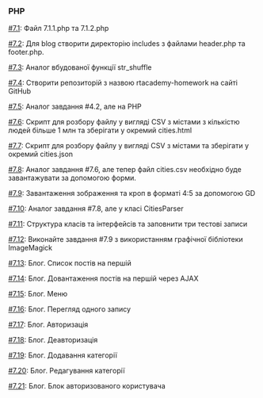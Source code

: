 ### PHP

[\#7.1](./01): Файл 7.1.1.php та 7.1.2.php

[\#7.2](./02): Для blog створити директорію includes з файлами header.php та footer.php.

[\#7.3](./03): Аналог вбудованої функції str_shuffle

[\#7.4](./04): Створити репозиторій з назвою rtacademy-homework на сайті GitHub

[\#7.5](./05): Аналог завдання #4.2, але на PHP

[\#7.6](./06): Скрипт для розбору файлу у вигляді CSV з містами з кількістю людей більше 1 млн та зберігати у окремий cities.html

[\#7.7](./07): Скрипт для розбору файлу у вигляді CSV з містами та зберігати у окремий cities.json

[\#7.8](./08): Аналог завдання #7.6, але тепер файл cities.csv необхідно буде завантажувати за допомогою форми.

[\#7.9](./09): Завантаження зображення та кроп в форматі 4:5 за допомогою GD

[\#7.10](./10): Аналог завдання #7.8, але у класі CitiesParser

[\#7.11](./11): Структура класів та інтерфейсів та заповнити три тестові записи

[\#7.12](./12): Виконайте завдання #7.9 з використанням графічної бібліотеки ImageMagick

[\#7.13](./13): Блог. Список постів на першій

[\#7.14](./14): Блог. Довантаження постів на першій через AJAX

[\#7.15](./15): Блог. Меню

[\#7.16](./16): Блог. Перегляд одного запису

[\#7.17](./17): Блог. Авторизація

[\#7.18](./18): Блог. Деавторизація

[\#7.19](./19): Блог. Додавання категорії

[\#7.20](./20): Блог. Редагування категорії

[\#7.21](./21): Блог. Блок авторизованого користувача
